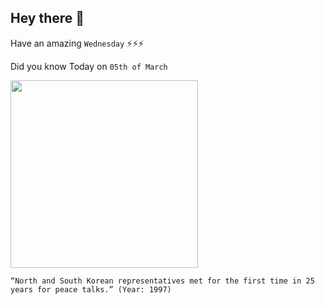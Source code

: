 ## Hey there 👋
Have an amazing `Wednesday` ⚡⚡⚡

Did you know Today on `05th of March`
 
 [<img src="https://bsmedia.business-standard.com/_media/bs/img/article/2017-10/13/full/1507873417-6694.jpg" width="300" />](http://edition.cnn.com/WORLD/9703/05/korea.talks/) 
 ```
“North and South Korean representatives met for the first time in 25 years for peace talks.” (Year: 1997)
```
